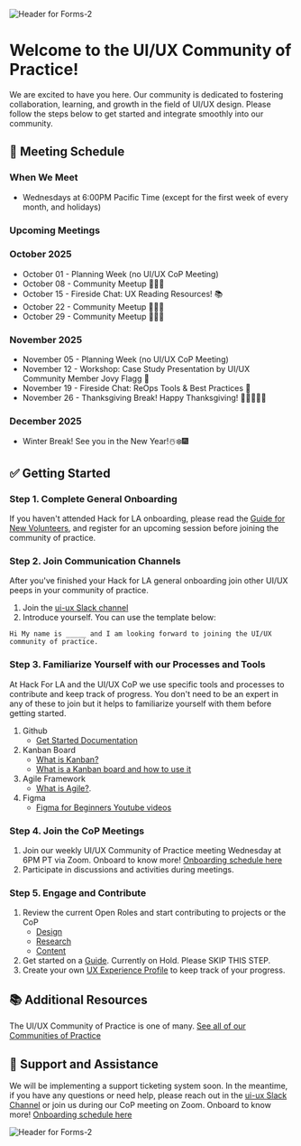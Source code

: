 ![Header for Forms-2](https://github.com/hackforla/UI-UX/assets/86335455/ad981b67-e6bf-4037-8638-e5b8e3182330)


# Welcome to the UI/UX Community of Practice! 

We are excited to have you here. Our community is dedicated to fostering collaboration, learning, and growth in the field of UI/UX design. Please follow the steps below to get started and integrate smoothly into our community.

## :calendar: Meeting Schedule
### When We Meet
- Wednesdays at 6:00PM Pacific Time (except for the first week of every month, and holidays)

### Upcoming Meetings

### October 2025
- October 01 - Planning Week (no UI/UX CoP Meeting)
- October 08 - Community Meetup 👥📍🙌 
- October 15 - Fireside Chat: UX Reading Resources! 📚 
- October 22 - Community Meetup 👥📍🙌 
- October 29 - Community Meetup 👥📍🙌 

### November 2025
- November 05 - Planning Week (no UI/UX CoP Meeting) 
- November 12 - Workshop: Case Study Presentation by UI/UX Community Member Jovy Flagg 🔖
- November 19 - Fireside Chat: ReOps Tools & Best Practices 🧰
- November 26 - Thanksgiving Break! Happy Thanksgiving! 🦃🍁🍗🍂🌽

### December 2025
- Winter Break! See you in the New Year!☃️❄️🎆 

## :white_check_mark: Getting Started
### Step 1. Complete General Onboarding
If you haven't attended Hack for LA onboarding, please read the [Guide for New Volunteers](https://www.hackforla.org/getting-started), and register for an upcoming session before joining the community of practice.  

### Step 2. Join Communication Channels
After you've finished your Hack for LA general onboarding join other UI/UX peeps in your community of practice.   
1. Join the [ui-ux Slack channel](https://hackforla.slack.com/archives/C017ESHSMNG) 
2. Introduce yourself. You can use the template below:
``` 
Hi My name is _____ and I am looking forward to joining the UI/UX community of practice.
```

### Step 3. Familiarize Yourself with our Processes and Tools
At Hack For LA and the UI/UX CoP we use specific tools and processes to contribute and keep track of progress. You don't need to be an expert in any of these to join but it helps to familiarize yourself with them before getting started.
1. Github
   - [Get Started Documentation](https://docs.github.com/en/get-started)
2. Kanban Board
   - [What is Kanban?](https://www.atlassian.com/agile/kanban)
   - [What is a Kanban board and how to use it](https://www.atlassian.com/agile/kanban)
3. Agile Framework
   - [What is Agile?](https://www.atlassian.com/agile).
4. Figma
   - [Figma for Beginners Youtube videos](https://www.youtube.com/watch?v=dXQ7IHkTiMM&ab_channel=Figma)
   
### Step 4. Join the CoP Meetings  
1. Join our weekly UI/UX Community of Practice meeting Wednesday at 6PM PT via Zoom. Onboard to know more! [Onboarding schedule here](https://www.meetup.com/hackforla/)
2. Participate in discussions and activities during meetings.

### Step 5. Engage and Contribute
1. Review the current Open Roles and start contributing to projects or the CoP
   - [Design](https://github.com/orgs/hackforla/projects/67/views/4)
   - [Research](https://github.com/orgs/hackforla/projects/67/views/8)
   - [Content](https://github.com/orgs/hackforla/projects/67/views/9)
2. Get started on a [Guide](https://github.com/orgs/hackforla/projects/58/views/4). Currently on Hold. Please SKIP THIS STEP. 
3. Create your own [UX Experience Profile](https://docs.google.com/presentation/d/1YK7HAiW8-XPI57G8LfY2dgjxN7JknTE0262mhcvhLhQ/edit?slide=id.p#slide=id.p) to keep track of your progress.
 
## :books: Additional Resources
The UI/UX Community of Practice is one of many. [See all of our Communities of Practice](https://github.com/hackforla/communities-of-practice/blob/main/README.md)

## :handshake: Support and Assistance
We will be implementing a support ticketing system soon. In the meantime, if you have any questions or need help, please reach out in the [ui-ux Slack Channel](https://hackforla.slack.com/archives/C017ESHSMNG) or join us during our CoP meeting on Zoom. Onboard to know more! [Onboarding schedule here](https://www.meetup.com/hackforla/)


![Header for Forms-2](https://github.com/user-attachments/assets/c7913dae-7be0-4de6-9392-39f71d3143c3)
